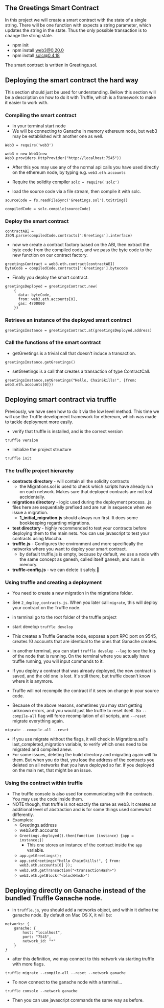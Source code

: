 ## The Greetings Smart Contract

In this project we will create a smart contract with the state of a single string. There will be one function with expects a string parameter, which updates the string in the state. Thus the only possible transaction is to change the string state.

- npm init
- npm install web3@0.20.0
- npm install solc@0.4.18

The smart contract is written in Greetings.sol.

## Deploying the smart contract the hard way

This section should just be used for understanding. Bellow this section will be a description on how to do it with Truffle, which is a framework to make it easier to work with.

### Compiling the smart contract

- In your terminal start node
- We will be connecting to Ganache in memory ethereum node, but web3 may be established with another one as well.
```
Web3 = require('web3')
```
```
web3 = new Web3(new Web3.providers.HttpProvider("http://localhost:7545"))
```

- After this you may use any of the normal api calls you have used directly on the ethereum node, by typing e.g.
```web3.eth.accounts```

- Require the solidity compiler
```solc = require('solc')```

- load the source code via a file stream, then compile it with solc.
```
sourceCode = fs.readFileSync('Greetings.sol').toString()
```
```
compiledCode = solc.compile(sourceCode)
```

### Deploy the smart contract

```
contractABI = JSON.parse(compiledCode.contracts[':Greetings'].interface)
```

- now we create a contract factory based on the ABI, then extract the byte code from the compiled code, and we pass the byte code to the new function on our contract factory.

```
greetingsContract = web3.eth.contract(contractABI)
byteCode = compiledCode.contracts[':Greetings'].bytecode
```


- Finally you deploy the smart contract.
```
greetingsDeployed = greetingsContract.new(
	{
	  data: byteCode, 
	  from: web3.eth.accounts[0], 
	  gas: 4700000
	})
```

### Retrieve an instance of the deployed smart contract

```
greetingsInstance = greetingsContract.at(greetingsDeployed.address)
```

### Call the functions of the smart contract

- getGreetings is a trivial call that doesn't induce a transaction.

```
greetingsInstance.getGreetings()
```

- setGreetings is a call that creates a transaction of type ContractCall.

```
greetingsInstance.setGreetings("Hello, ChainSkills!", {from: web3.eth.accounts[0]})
```

## Deploying smart contract via truffle

Previously, we have seen how to do it via the low level method. This time we will use the Truffle development framework for ethereum, which was made to tackle deployment more easily.

- verify that truffle is installed, and is the correct version

```
truffle version
```

- Initialize the project structure

```
truffle init
```

### The truffle project hierarchy

- **contracts directory** - will contain all the solidity contracts
	- the Migrations.sol is used to check which scripts have already run on each network. Makes sure that deployed contracts are not lost accidentally.
- **migrations directory** - logic used during the deployment process. .js files here are sequentially prefixed and are run in sequence when we issue a migration.
	- **1_initial_migration.js** should always run first. It does some bookkeeping regarding migrations.
- **test directory** - highly recommended to test your contracts before deploying them to the main nets. You can use javascript to test your contracts using Moccha.
- **truffle.js** - Configures the environment and more specifically the networks where you want to deploy your smart contract.
	- by default truffle.js is empty, because by default, we use a node with the same concept as ganesh, called itself ganesh, and runs in memory.
- **truffle-config.js** - we can delete it safely.


### Using truffle and creating a deployment

- You need to create a new migration in the migrations folder.
- See ```2_deploy_contracts.js```. When you later call ```migrate```, this will deploy your contract on the Truffle node.

- in terminal go to the root folder of the truffle project

- start develop
```truffle develop```

- This creates a Truffle Ganache node, exposes a port RPC port on 9545, creates 10 accounts that are identical to the ones that Ganache creates.

- In another terminal, you can start 
```truffle develop --log``` to see the log of the node that is running. On the terminal where you actually have truffle running, you will input commands to it.

- If you deploy a contract that was already deployed, the new contract is saved, and the old one is lost. It's still there, but truffle doesn't know where it is anymore.
- Truffle will not recompile the contract if it sees on change in your source code.
- Because of the above reasons, sometimes you may start getting unknown errors, and you would just like truffle to reset itself. So ```--compile-all``` flag will force recompilation of all scripts, and ```--reset``` migrate everything again.

```migrate --compile-all --reset```

- if you use migrate without the flags, it will check in Migrations.sol's last_completed_migration variable, to verify which ones need to be migrated and compiled anew.
- For some issues, deleting the build directory and migrating again will fix them. But when you do that, you lose the address of the contracts you deleted on all networks that you have deployed so far. If you deployed on the main net, that might be an issue.

### Using the contract within truffle

- The truffle console is also used for communicating with the contracts. You may use the code inside them.
- NOTE though, that truffle is not exactly the same as web3. It creates an additional level of abstraction and is for some things used somewhat differently.
- Examples:
	- Greetings.address
	- web3.eth.accounts
	- ```Greetings.deployed().then(function (instance) {app = instance;})```
		- This one stores an instance of the contract inside the ```app``` variable.
	- ```app.getGreetings();```
	- ```app.setGreetings("Hello ChainSkills!", { from: web3.eth.accounts[0] });```
	- ```web3.eth.getTransaction("<transactionHash>")```
	-  ```web3.eth.getBlock("<blockHash>")```

## Deploying directly on Ganache instead of the bundled Truffle Ganache node.

- in ```truffle.js```, you should add a networks object, and within it define the ganache node. By default on Mac OS X, it will be:

```
networks: {
	ganache: {
		host: "localhost",
		port: "7545",
		network_id: "*"
	}
}
```

- after this definition, we may connect to this network via starting truffle with more flags.

```truffle migrate --compile-all --reset --network ganache```

- To now connect to the ganache node with a terminal...

```truffle console --network ganache```

- Then you can use javascript commands the same way as before.